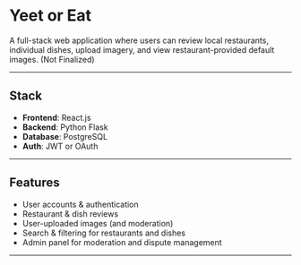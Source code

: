 # Yeet or Eat

A full-stack web application where users can review local restaurants, individual dishes, upload imagery, and view restaurant-provided default images. (Not Finalized) 

---

## Stack

- **Frontend**: React.js
- **Backend**: Python Flask
- **Database**: PostgreSQL
- **Auth**: JWT or OAuth

---

## Features

- User accounts & authentication
- Restaurant & dish reviews
- User-uploaded images (and moderation)
- Search & filtering for restaurants and dishes
- Admin panel for moderation and dispute management

---
